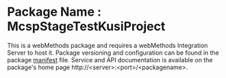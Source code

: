 # Package Name : McspStageTestKusiProject
This is a webMethods package and requires a webMethods Integration Server to host it. Package versioning and configuration can be found in the package [manifest](./McspStageTestKusiProject/manifest.v3) file. Service and API documentation is available on the package's home page http://&lt;server&gt;:&lt;port&gt;/&lt;packagename>.